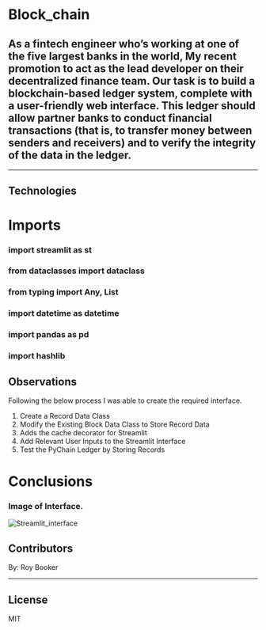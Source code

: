 # Block_chain


## As a fintech engineer who’s working at one of the five largest banks in the world, My recent promotion to act as the lead developer on their decentralized finance team. Our task is to build a blockchain-based ledger system, complete with a user-friendly web interface. This ledger should allow partner banks to conduct financial transactions (that is, to transfer money between senders and receivers) and to verify the integrity of the data in the ledger. ##


--------

## Technologies

# Imports
### import streamlit as st ###
### from dataclasses import dataclass ###
### from typing import Any, List ###
### import datetime as datetime ###
### import pandas as pd ###
### import hashlib ###


## Observations
Following the below process I was able to create the required interface. 
1. Create a Record Data Class
2. Modify the Existing Block Data Class to Store Record Data
3. Adds the cache decorator for Streamlit
4. Add Relevant User Inputs to the Streamlit Interface
5. Test the PyChain Ledger by Storing Records


# Conclusions
### Image of Interface. ###
![Streamlit_interface](bootcamp/Block_chain/images/block_chain_ledger.png)

## Contributors

By: Roy Booker

---

## License

MIT
